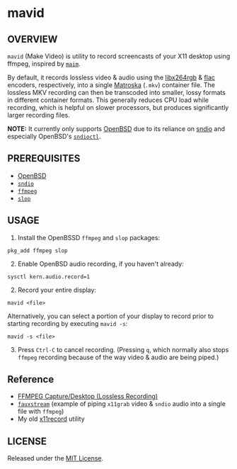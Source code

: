 # mavid

## OVERVIEW

`mavid` (Make Video) is utility to record screencasts of your X11 desktop using ffmpeg, inspired by [`maim`](https://github.com/naelstrof/maim).

By default, it records lossless video & audio using the [libx264rgb](https://ffmpeg.org/ffmpeg-codecs.html#libx264_002c-libx264rgb) & [flac](https://ffmpeg.org/ffmpeg-codecs.html#flac-2) encoders, respectively, into a single [Matroska](https://www.matroska.org/) (`.mkv`) container file. The lossless MKV recording can then be transcoded into smaller, lossy formats in different container formats. This generally reduces CPU load while recording, which is helpful on slower processors, but produces significantly larger recording files.

**NOTE:** It currently only supports [OpenBSD](https://www.openbsd.org/) due to its reliance on [sndio](https://sndio.org/) and especially OpenBSD's [`sndioctl`](http://man.openbsd.org/sndioctl).

## PREREQUISITES

* [OpenBSD](https://www.openbsd.org/)
* [`sndio`](https://sndio.org/)
* [`ffmpeg`](https://ffmpeg.org/)
* [`slop`](https://github.com/naelstrof/slop)

## USAGE

1. Install the OpenBSSD `ffmpeg` and `slop` packages:

```
pkg_add ffmpeg slop
```

2. Enable OpenBSD audio recording, if you haven't already:

```
sysctl kern.audio.record=1
```

2. Record your entire display:

```
mavid <file>
```

Alternatively, you can select a portion of your display to record prior to starting recording by executing `mavid -s`:

```
mavid -s <file>
```

3. Press `Ctrl-C` to cancel recording. (Pressing `q`, which normally also stops `ffmpeg` recording because of the way video & audio are being piped.)

## Reference

* [FFMPEG Capture/Desktop (Lossless Recording)](https://trac.ffmpeg.org/wiki/Capture/Desktop#LosslessRecording)
* [`fauxstream`](https://github.com/rfht/fauxstream) (example of piping `x11grab` video & `sndio` audio into a single file with `ffmpeg`)
* My old [x11record](https://github.com/morgant/x11record) utility

## LICENSE

Released under the [MIT License](LICENSE).
